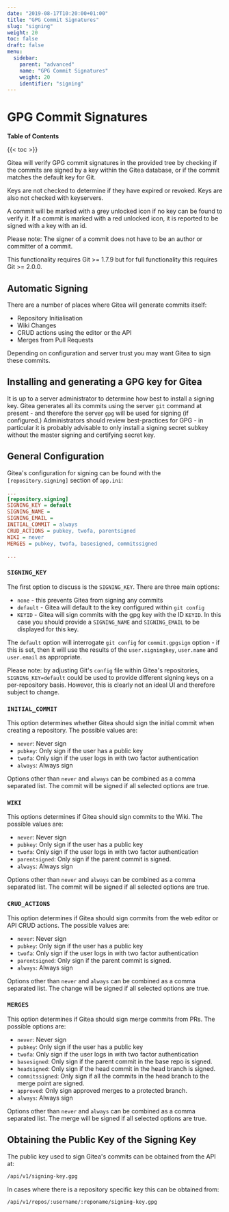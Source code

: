 ```yaml
---
date: "2019-08-17T10:20:00+01:00"
title: "GPG Commit Signatures"
slug: "signing"
weight: 20
toc: false
draft: false
menu:
  sidebar:
    parent: "advanced"
    name: "GPG Commit Signatures"
    weight: 20
    identifier: "signing"
---
```


# GPG Commit Signatures

**Table of Contents**

{{< toc >}}

Gitea will verify GPG commit signatures in the provided tree by
checking if the commits are signed by a key within the Gitea database,
or if the commit matches the default key for Git.

Keys are not checked to determine if they have expired or revoked.
Keys are also not checked with keyservers.

A commit will be marked with a grey unlocked icon if no key can be
found to verify it. If a commit is marked with a red unlocked icon,
it is reported to be signed with a key with an id.

Please note: The signer of a commit does not have to be an author or
committer of a commit.

This functionality requires Git >= 1.7.9 but for full functionality
this requires Git >= 2.0.0.

## Automatic Signing

There are a number of places where Gitea will generate commits itself:

- Repository Initialisation
- Wiki Changes
- CRUD actions using the editor or the API
- Merges from Pull Requests

Depending on configuration and server trust you may want Gitea to
sign these commits.

## Installing and generating a GPG key for Gitea

It is up to a server administrator to determine how best to install
a signing key. Gitea generates all its commits using the server `git`
command at present - and therefore the server `gpg` will be used for
signing (if configured.) Administrators should review best-practices
for GPG - in particular it is probably advisable to only install a
signing secret subkey without the master signing and certifying secret
key.

## General Configuration

Gitea's configuration for signing can be found with the
`[repository.signing]` section of `app.ini`:

```ini
...
[repository.signing]
SIGNING_KEY = default
SIGNING_NAME =
SIGNING_EMAIL =
INITIAL_COMMIT = always
CRUD_ACTIONS = pubkey, twofa, parentsigned
WIKI = never
MERGES = pubkey, twofa, basesigned, commitssigned

...
```

### `SIGNING_KEY`

The first option to discuss is the `SIGNING_KEY`. There are three main
options:

- `none` - this prevents Gitea from signing any commits
- `default` - Gitea will default to the key configured within
  `git config`
- `KEYID` - Gitea will sign commits with the gpg key with the ID
  `KEYID`. In this case you should provide a `SIGNING_NAME` and
  `SIGNING_EMAIL` to be displayed for this key.

The `default` option will interrogate `git config` for
`commit.gpgsign` option - if this is set, then it will use the results
of the `user.signingkey`, `user.name` and `user.email` as appropriate.

Please note: by adjusting Git's `config` file within Gitea's
repositories, `SIGNING_KEY=default` could be used to provide different
signing keys on a per-repository basis. However, this is clearly not an
ideal UI and therefore subject to change.

### `INITIAL_COMMIT`

This option determines whether Gitea should sign the initial commit
when creating a repository. The possible values are:

- `never`: Never sign
- `pubkey`: Only sign if the user has a public key
- `twofa`: Only sign if the user logs in with two factor authentication
- `always`: Always sign

Options other than `never` and `always` can be combined as a comma
separated list. The commit will be signed if all selected options are true.

### `WIKI`

This options determines if Gitea should sign commits to the Wiki.
The possible values are:

- `never`: Never sign
- `pubkey`: Only sign if the user has a public key
- `twofa`: Only sign if the user logs in with two factor authentication
- `parentsigned`: Only sign if the parent commit is signed.
- `always`: Always sign

Options other than `never` and `always` can be combined as a comma
separated list. The commit will be signed if all selected options are true.

### `CRUD_ACTIONS`

This option determines if Gitea should sign commits from the web
editor or API CRUD actions. The possible values are:

- `never`: Never sign
- `pubkey`: Only sign if the user has a public key
- `twofa`: Only sign if the user logs in with two factor authentication
- `parentsigned`: Only sign if the parent commit is signed.
- `always`: Always sign

Options other than `never` and `always` can be combined as a comma
separated list. The change will be signed if all selected options are true.

### `MERGES`

This option determines if Gitea should sign merge commits from PRs.
The possible options are:

- `never`: Never sign
- `pubkey`: Only sign if the user has a public key
- `twofa`: Only sign if the user logs in with two factor authentication
- `basesigned`: Only sign if the parent commit in the base repo is signed.
- `headsigned`: Only sign if the head commit in the head branch is signed.
- `commitssigned`: Only sign if all the commits in the head branch to the merge point are signed.
- `approved`: Only sign approved merges to a protected branch.
- `always`: Always sign

Options other than `never` and `always` can be combined as a comma
separated list. The merge will be signed if all selected options are true.

## Obtaining the Public Key of the Signing Key

The public key used to sign Gitea's commits can be obtained from the API at:

```sh
/api/v1/signing-key.gpg
```

In cases where there is a repository specific key this can be obtained from:

```sh
/api/v1/repos/:username/:reponame/signing-key.gpg
```
